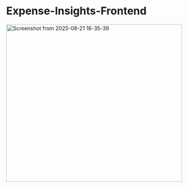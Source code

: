 # Expense-Insights-Frontend
<img width="471" height="422" alt="Screenshot from 2025-08-21 16-35-39" src="https://github.com/user-attachments/assets/613b551e-37ba-41d2-81f6-29469681ca9d" />
